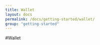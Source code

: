 ```yaml
---
title: Wallet
layout: docs
permalink: /docs/getting-started/wallet/
group: "getting-started"
---
```


#Wallet